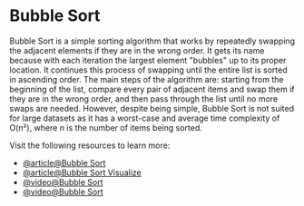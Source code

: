 # Bubble Sort

Bubble Sort is a simple sorting algorithm that works by repeatedly swapping the adjacent elements if they are in the wrong order. It gets its name because with each iteration the largest element "bubbles" up to its proper location. It continues this process of swapping until the entire list is sorted in ascending order. The main steps of the algorithm are: starting from the beginning of the list, compare every pair of adjacent items and swap them if they are in the wrong order, and then pass through the list until no more swaps are needed. However, despite being simple, Bubble Sort is not suited for large datasets as it has a worst-case and average time complexity of O(n²), where n is the number of items being sorted.

Visit the following resources to learn more:

- [@article@Bubble Sort](https://www.w3schools.com/dsa/dsa_algo_bubblesort.php)
- [@article@Bubble Sort Visualize](https://www.hackerearth.com/practice/algorithms/sorting/bubble-sort/visualize/)
- [@video@Bubble Sort](https://www.youtube.com/watch?v=Jdtq5uKz-w4)
- [@video@Bubble Sort](https://www.youtube.com/watch?v=p__ETf2CKY4)
